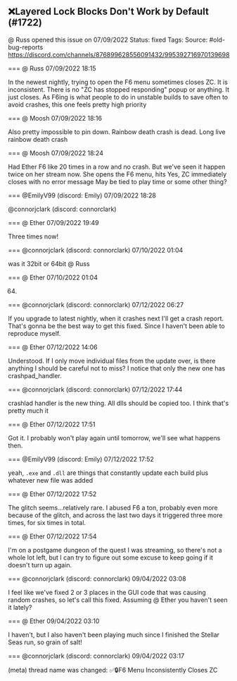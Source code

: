 ## ❌Layered Lock Blocks Don't Work by Default (#1722)
@ Russ opened this issue on 07/09/2022
Status: fixed
Tags: 
Source: #old-bug-reports https://discord.com/channels/876899628556091432/995392716970139698


=== @ Russ 07/09/2022 18:15

In the newest nightly, trying to open the F6 menu sometimes closes ZC. It is inconsistent. There is no "ZC has stopped responding" popup or anything. It just closes.
As F6ing is what people to do in unstable builds to save often to avoid crashes, this one feels pretty high priority

=== @ Moosh 07/09/2022 18:16

Also pretty impossible to pin down. Rainbow death crash is dead. Long live rainbow death crash

=== @ Moosh 07/09/2022 18:24

Had Ether F6 like 20 times in a row and no crash. But we've seen it happen twice on her stream now. She opens the F6 menu, hits Yes, ZC immediately closes with no error message
May be tied to play time or some other thing?

=== @EmilyV99 (discord: Emily) 07/09/2022 18:28

@connorjclark (discord: connorclark)

=== @ Ether 07/09/2022 19:49

Three times now!

=== @connorjclark (discord: connorclark) 07/10/2022 01:04

was it 32bit or 64bit @ Russ

=== @ Ether 07/10/2022 01:04

64.

=== @connorjclark (discord: connorclark) 07/12/2022 06:27

If you upgrade to latest nightly, when it crashes next I'll get a crash report. That's gonna be the best way to get this fixed.
Since I haven't been able to reproduce myself.

=== @ Ether 07/12/2022 14:06

Understood. If I only move individual files from the update over, is there anything I should be careful not to miss? I notice that only the new one has crashpad_handler.

=== @connorjclark (discord: connorclark) 07/12/2022 17:44

crashlad handler is the new thing. All dlls should be copied too. I think that's pretty much it

=== @ Ether 07/12/2022 17:51

Got it. I probably won't play again until tomorrow, we'll see what happens then.

=== @EmilyV99 (discord: Emily) 07/12/2022 17:52

yeah, `.exe` and `.dll` are things that constantly update each build
plus whatever new file was added

=== @ Ether 07/12/2022 17:52

The glitch seems...relatively rare. I abused F6 a ton, probably even more because of the glitch, and across the last two days it triggered three more times, for six times in total.

=== @ Ether 07/12/2022 17:54

I'm on a postgame dungeon of the quest I was streaming, so there's not a whole lot left, but I can try to figure out some excuse to keep going if it doesn't turn up again.

=== @connorjclark (discord: connorclark) 09/04/2022 03:08

I feel like we've fixed 2 or 3 places in the GUI code that was causing random crashes, so let's call this fixed. Assuming @ Ether you haven't seen it lately?

=== @ Ether 09/04/2022 03:10

I haven't, but I also haven't been playing much since I finished the Stellar Seas run, so grain of salt!

=== @connorjclark (discord: connorclark) 09/04/2022 03:17

(meta) thread name was changed: ✅🔒F6 Menu Inconsistently Closes ZC
